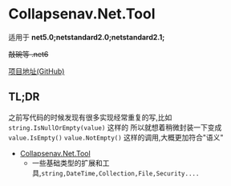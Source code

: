 # Collapsenav.Net.Tool

适用于 **net5.0;netstandard2.0;netstandard2.1;**

~~敲碗等 .net6~~

[项目地址(GitHub)](https://github.com/CollapseNav/Collapsenav.Net.Tool)

## TL;DR

之前写代码的时候发现有很多实现经常重复的写,比如 `string.IsNullOrEmpty(value)` 这样的 所以就想着稍微封装一下变成 `value.IsEmpty()` `value.NotEmpty()` 这样的调用,大概更加符合"语义"

* [Collapsenav.Net.Tool](collapsenav.net.tool/collapsenav.net.tool.md#collectiontool)
  * 一些基础类型的扩展和工具,`string,DateTime,Collection,File,Security....`

